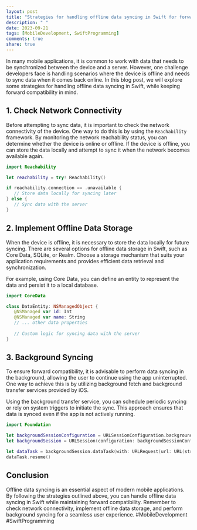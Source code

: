 ```yaml
---
layout: post
title: "Strategies for handling offline data syncing in Swift for forward compatibility"
description: " "
date: 2023-09-21
tags: [MobileDevelopment, SwiftProgramming]
comments: true
share: true
---
```


In many mobile applications, it is common to work with data that needs to be synchronized between the device and a server. However, one challenge developers face is handling scenarios where the device is offline and needs to sync data when it comes back online. In this blog post, we will explore some strategies for handling offline data syncing in Swift, while keeping forward compatibility in mind.

## 1. Check Network Connectivity

Before attempting to sync data, it is important to check the network connectivity of the device. One way to do this is by using the `Reachability` framework. By monitoring the network reachability status, you can determine whether the device is online or offline. If the device is offline, you can store the data locally and attempt to sync it when the network becomes available again.

```swift
import Reachability

let reachability = try! Reachability()

if reachability.connection == .unavailable {
   // Store data locally for syncing later
} else {
   // Sync data with the server
}
```

## 2. Implement Offline Data Storage

When the device is offline, it is necessary to store the data locally for future syncing. There are several options for offline data storage in Swift, such as Core Data, SQLite, or Realm. Choose a storage mechanism that suits your application requirements and provides efficient data retrieval and synchronization.

For example, using Core Data, you can define an entity to represent the data and persist it to a local database.

```swift
import CoreData

class DataEntity: NSManagedObject {
   @NSManaged var id: Int
   @NSManaged var name: String
   // ... other data properties
   
   // Custom logic for syncing data with the server
}
```

## 3. Background Syncing

To ensure forward compatibility, it is advisable to perform data syncing in the background, allowing the user to continue using the app uninterrupted. One way to achieve this is by utilizing background fetch and background transfer services provided by iOS.

Using the background transfer service, you can schedule periodic syncing or rely on system triggers to initiate the sync. This approach ensures that data is synced even if the app is not actively running.

```swift
import Foundation

let backgroundSessionConfiguration = URLSessionConfiguration.background(withIdentifier: "com.example.app.backgroundSync")
let backgroundSession = URLSession(configuration: backgroundSessionConfiguration, delegate: self, delegateQueue: nil)

let dataTask = backgroundSession.dataTask(with: URLRequest(url: URL(string: "https://example.com/sync")!))
dataTask.resume()
```

## Conclusion

Offline data syncing is an essential aspect of modern mobile applications. By following the strategies outlined above, you can handle offline data syncing in Swift while maintaining forward compatibility. Remember to check network connectivity, implement offline data storage, and perform background syncing for a seamless user experience. #MobileDevelopment #SwiftProgramming